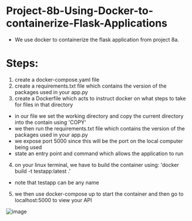 # Project-8b-Using-Docker-to-containerize-Flask-Applications

- We use docker to containerize the flask application from project 8a.    

# Steps:
1. create a docker-compose.yaml file
2. create a requirements.txt file which contains the version of the packages used in your app.py
3. create a Dockerfile which acts to instruct docker on what steps to take for files in that directory 
  - in our file we set the working directory and copy the current directory into the contain using 'COPY'
  - we then run the requirements.txt file which contains the version of the packages used in your app.py
  - we expose port 5000 since this will be the port on the local computer being used 
  - state an entry point and command which allows the application to run  
4. on your linux terminal, we have to build the container using: 'docker build -t testapp:latest .'
  - note that testapp can be any name
5. we then use docker-compose up to start the container and then go to localhost:5000 to view your API

![image](https://user-images.githubusercontent.com/56518821/111897346-d0eb3380-89f5-11eb-800a-16806561c3f3.png)
